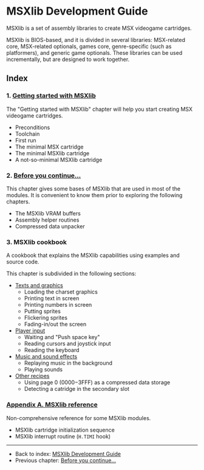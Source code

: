 
# MSXlib Development Guide

MSXlib is a set of assembly libraries to create MSX videogame cartridges.

MSXlib is BIOS-based, and it is divided in several libraries: MSX-related core, MSX-related optionals, games core, genre-specific (such as platformers), and generic game optionals. These libraries can be used incrementally, but are designed to work together.

## Index

### 1. [Getting started with MSXlib](chapter1.md)
The "Getting started with MSXlib" chapter will help you start creating MSX videogame cartridges.

* Preconditions
* Toolchain
* First run
* The minimal MSX cartridge
* The minimal MSXlib cartridge
* A not-so-minimal MSXlib cartridge

### 2. [Before you continue...](chapter2.md)
This chapter gives some bases of MSXlib that are used in most of the modules. It is convenient to know them prior to exploring the following chapters.

* The MSXlib VRAM buffers
* Assembly helper routines
* Compressed data unpacker

### 3. MSXlib cookbook
A cookbook that explains the MSXlib capabilities using examples and source code.

This chapter is subdivided in the following sections:

* [Texts and graphics](chapter3-1.md)
	* Loading the charset graphics
	* Printing text in screen
	* Printing numbers in screen
	* Putting sprites
	* Flickering sprites
	* Fading-in/out the screen
* [Player input](chapter3-2.md)
	* Waiting and "Push space key"
	* Reading cursors and joystick input
	* Reading the keyboard
* [Music and sound effects](chapter3-3.md)
	* Replaying music in the background
	* Playing sounds
* [Other recipes](chapter3-4.md)
	* Using page 0 ($0000-$3FFF) as a compressed data storage
	* Detecting a catridge in the secondary slot

### [Appendix A. MSXlib reference](appendixA.md)
Non-comprehensive reference for some MSXlib modules.

* MSXlib cartridge initialization sequence
* MSXlib interrupt routine (`H.TIMI` hook)


---
* Back to index: [MSXlib Development Guide](index.md)
* Previous chapter: [Before you continue...](chapter2.md)
